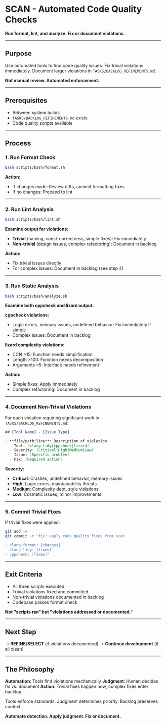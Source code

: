# SCAN - Automated Code Quality Checks

**Run format, lint, and analyze. Fix or document violations.**

---

## Purpose

Use automated tools to find code quality issues. Fix trivial violations immediately. Document larger violations in `TASKS/BACKLOG_REFINEMENTS.md`.

**Not manual review. Automated enforcement.**

---

## Prerequisites
- Between system builds
- `TASKS/BACKLOG_REFINEMENTS.md` exists
- Code quality scripts available

---

## Process

### 1. Run Format Check

```bash
bash scripts/bash/format.sh
```

**Action:**
- If changes made: Review diffs, commit formatting fixes
- If no changes: Proceed to lint

---

### 2. Run Lint Analysis

```bash
bash scripts/bash/lint.sh
```

**Examine output for violations:**
- **Trivial** (naming, const-correctness, simple fixes): Fix immediately
- **Non-trivial** (design issues, complex refactoring): Document in backlog

**Action:**
- Fix trivial issues directly
- For complex issues: Document in backlog (see step 4)

---

### 3. Run Static Analysis

```bash
bash scripts/bash/analyze.sh
```

**Examine both cppcheck and lizard output:**

**cppcheck violations:**
- Logic errors, memory issues, undefined behavior: Fix immediately if simple
- Complex issues: Document in backlog

**lizard complexity violations:**
- CCN >15: Function needs simplification
- Length >100: Function needs decomposition
- Arguments >5: Interface needs refinement

**Action:**
- Simple fixes: Apply immediately
- Complex refactoring: Document in backlog

---

### 4. Document Non-Trivial Violations

For each violation requiring significant work in `TASKS/BACKLOG_REFINEMENTS.md`:

```markdown
## [Tool Name] - [Issue Type]

- **file/path:line**: Description of violation
  - Tool: [clang-tidy|cppcheck|lizard]
  - Severity: [Critical|High|Medium|Low]
  - Issue: [Specific problem]
  - Fix: [Required action]
```

**Severity:**
- **Critical**: Crashes, undefined behavior, memory issues
- **High**: Logic errors, maintainability threats
- **Medium**: Complexity debt, style violations
- **Low**: Cosmetic issues, minor improvements

---

### 5. Commit Trivial Fixes

If trivial fixes were applied:

```bash
git add -A
git commit -m "fix: apply code quality fixes from scan

- clang-format: [changes]
- clang-tidy: [fixes]
- cppcheck: [fixes]"
```

---

## Exit Criteria

- All three scripts executed
- Trivial violations fixed and committed
- Non-trivial violations documented in backlog
- Codebase passes format check

**Not "scripts ran" but "violations addressed or documented."**

---

## Next Step

→ **REFINE/SELECT** (if violations documented)
→ **Continue development** (if all clean)

---

## The Philosophy

**Automation**: Tools find violations mechanically
**Judgment**: Human decides fix vs. document
**Action**: Trivial fixes happen now, complex fixes enter backlog

Tools enforce standards. Judgment determines priority. Backlog preserves context.

**Automate detection. Apply judgment. Fix or document.**
